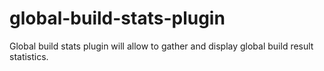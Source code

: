 global-build-stats-plugin
=========================

Global build stats plugin will allow to gather and display global build result statistics.
